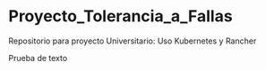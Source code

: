 # Proyecto_Tolerancia_a_Fallas
Repositorio para proyecto Universitario: Uso Kubernetes y Rancher

Prueba de texto
